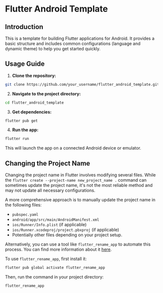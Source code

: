 # Flutter Android Template

## Introduction

This is a template for building Flutter applications for Android. It provides a basic structure and includes common configurations (language and dynamic theme) to help you get started quickly.

## Usage Guide

1.  **Clone the repository:**

```bash
git clone https://github.com/your_username/flutter_android_template.git
```

2.  **Navigate to the project directory:**

```bash
cd flutter_android_template
```

3.  **Get dependencies:**

```bash
flutter pub get
```

4.  **Run the app:**

```bash
flutter run
```

This will launch the app on a connected Android device or emulator.

## Changing the Project Name

Changing the project name in Flutter involves modifying several files. While the `flutter create --project-name new_project_name .` command can sometimes update the project name, it's not the most reliable method and may not update all necessary configurations.

A more comprehensive approach is to manually update the project name in the following files:

*   `pubspec.yaml`
*   `android/app/src/main/AndroidManifest.xml`
*   `ios/Runner/Info.plist` (if applicable)
*   `ios/Runner.xcodeproj/project.pbxproj` (if applicable)
*   Potentially other files depending on your project setup.

Alternatively, you can use a tool like `flutter_rename_app` to automate this process. You can find more information about it [here](https://pub.dev/packages/flutter_rename_app).

To use `flutter_rename_app`, first install it:

```bash
flutter pub global activate flutter_rename_app
```

Then, run the command in your project directory:

```bash
flutter_rename_app
```
